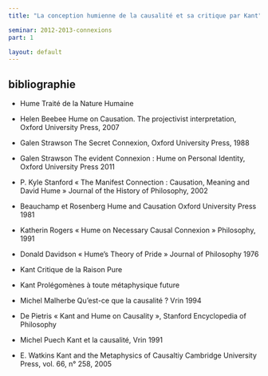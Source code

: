 ```yaml
---
title: "La conception humienne de la causalité et sa critique par Kant"

seminar: 2012-2013-connexions
part: 1

layout: default
---
```


## bibliographie

- Hume Traité de la Nature Humaine
- Helen Beebee Hume on Causation. The projectivist interpretation, Oxford University Press, 2007
- Galen Strawson  The Secret Connexion, Oxford University Press, 1988
- Galen Strawson The evident Connexion : Hume on Personal Identity, Oxford University Press 2011 
- P. Kyle Stanford « The Manifest Connection : Causation, Meaning and David Hume » Journal of the History of Philosophy, 2002

- Beauchamp et Rosenberg Hume and Causation  Oxford University Press 1981 
- Katherin Rogers « Hume on Necessary Causal Connexion » Philosophy, 1991
- Donald Davidson « Hume’s Theory of Pride » Journal of Philosophy 1976 
- Kant Critique de la Raison Pure
- Kant Prolégomènes à toute métaphysique future
- Michel Malherbe Qu’est-ce que la causalité ?  Vrin 1994
- De Pietris « Kant and Hume on Causality », Stanford Encyclopedia of Philosophy 
- Michel Puech Kant et la causalité, Vrin 1991
- E. Watkins Kant and the Metaphysics of Causaltiy Cambridge University Press, vol. 66, n° 258, 2005